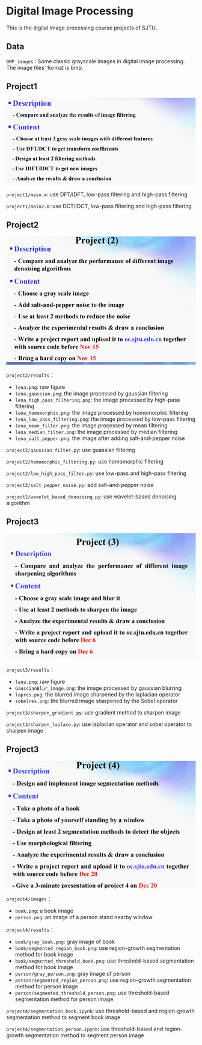 <!--
 * @Description:
 * @Author: Jianping Zhou
 * @Email: jianpingzhou0927@gmail.com
 * @Date: 2022-12-02 18:46:15
-->

# Digital Image Processing

This is the digital image processing course projects of SJTU.

## Data

`BMP_images` : Some classic grayscale images in digital image processing. The image files' format is bmp.

## Project1

![image1](https://github.com/JeremyChou28/digital_image_processing/blob/main/imgs/image1.png)

`project1/main.m`: use DFT/IDFT, low-pass filtering and high-pass filtering

`project1/main2.m`: use DCT/IDCT, low-pass filtering and high-pass filtering

## Project2

![image2](https://github.com/JeremyChou28/digital_image_processing/blob/main/imgs/image2.png)

`project2/results`：

- `lena.png`: raw figure
- `lena.gaussian.png`: the image processed by gaussian filtering
- `lena_high_pass_filtering.png`: the image processed by high-pasa filtering
- `lena_homomorphic.png`: the image processed by homomorphic filtering
- `lena_low_pass_filtering.png`: the image processed by low-pass filtering
- `lena_mean_filter.png`: the image processed by mean filtering
- `lena_median_filter.png`: the image processed by median filtering
- `lena_salt_pepper.png`: the image after adding salt-and-pepper noise

`project2/gaussian_filter.py`: use guassian filtering

`project2/homomorphic_filtering.py`: use homomorphic filtering

`project2/low_high_pass_filter.py`: use low-pass and high-pass filtering

`project2/salt_pepper_noise.py`: add salt-and-pepper noise

`project2/wavelet_based_denoising.py`: use wavelet-based denoising algorithm

## Project3

![image3](https://github.com/JeremyChou28/digital_image_processing/blob/main/imgs/image3.png)

`project3/results`：

- `lena.png`: raw figure
- `GaussianBlur_image.png`: the image processed by gaussian blurring
- `lapres.png`: the blurred image sharpened by the laplacian operator
- `sobelres.png`: the blurred image sharpened by the Sobel operator

`project3/sharpen_gradient.py`: use gradient method to sharpen image

`project3/sharpen_laplace.py`: use laplacian operator and sobel operator to sharpen image

## Project3

![image4](https://github.com/JeremyChou28/digital_image_processing/blob/main/imgs/image4.png)

`project4/images`：

- `book.png`: a book image
- `person.png`: an image of a person stand nearby window

`project4/results`：

- `book/gray_book.png`: gray image of book
- `book/segmented_region_book.png`: use region-growth segmentation method for book image
- `book/segmented_threshold_book.png`: use threshold-based segmentation method for book image
- `person/gray_person.png`: gray image of person
- `person/segmented_region_person.png`: use region-growth segmentation method for person image
- `person/segmented_threshold_person.png`: use threshold-based segmentation method for person image

`project4/segmentation_book.ipynb`: use threshold-based and region-growth segmentation method to segment book image

`project4/segmentation_person.ipynb`: use threshold-based and region-growth segmentation method to segment person image
